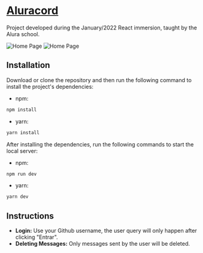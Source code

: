 # [Aluracord](https://aluracord-lfs9902.vercel.app/)

Project developed during the January/2022 React immersion, taught by the Alura school.

![Home Page](https://i.ibb.co/3RbfJxR/Home.png)
![Home Page](https://i.ibb.co/QdXdqqB/Chat.png)

## Installation

Download or clone the repository and then run the following command to install the project's dependencies:

- npm:
```sh
npm install
```
- yarn:
```sh
yarn install
```

After installing the dependencies, run the following commands to start the local server:

- npm:
```sh
npm run dev
```

- yarn:
```sh
yarn dev
```
## Instructions

* **Login:** Use your Github username, the user query will only happen after clicking "Entrar".
* **Deleting Messages:** Only messages sent by the user will be deleted.

